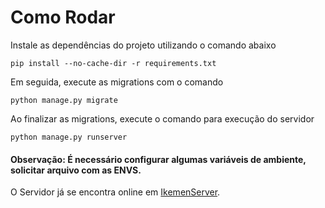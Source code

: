 # Como Rodar
Instale as dependências do projeto utilizando o comando abaixo 
```
pip install --no-cache-dir -r requirements.txt
``` 
Em seguida, execute as migrations com o comando
```
python manage.py migrate
```
Ao finalizar as migrations, execute o comando para execução do servidor
```
python manage.py runserver
```
#### Observação: É necessário configurar algumas variáveis de ambiente, solicitar arquivo com as ENVS.
O Servidor já se encontra online em [IkemenServer](https://serverikemenstore.onrender.com/).